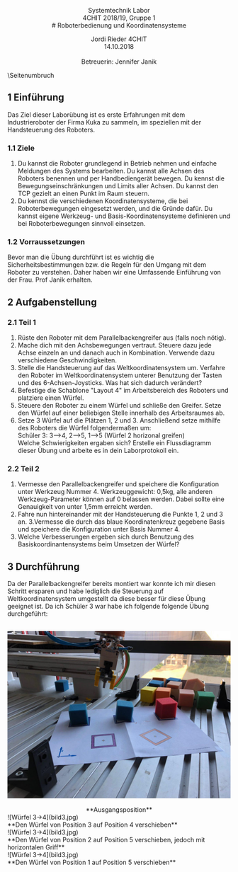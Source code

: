 <br>
<br>
<br>
<center>
Systemtechnik Labor<br>
4CHIT 2018/19, Gruppe 1<br>
# Roboterbedienung und Koordinatensysteme<br>

Jordi Rieder 4CHIT<br>
14.10.2018<br>
<br>
Betreuerin: Jennifer Janik
</center>

\Seitenumbruch
<!-- Eigentlicher Kontent -->
## 1 Einführung
Das Ziel dieser Laborübung ist es erste Erfahrungen mit dem Industrieroboter der Firma Kuka zu sammeln, im speziellen mit der Handsteuerung des Roboters.
### 1.1 Ziele
1. Du kannst die Roboter grundlegend in Betrieb nehmen und einfache Meldungen des Systems bearbeiten. Du kannst alle Achsen des Roboters benennen und per Handbediengerät bewegen. Du kennst die Bewegungseinschränkungen und Limits aller Achsen. Du kannst den TCP gezielt an einen Punkt im Raum steuern.
2. Du kennst die verschiedenen Koordinatensysteme, die bei Roboterbewegungen eingesetzt werden, und die Gründe dafür. Du kannst eigene Werkzeug- und Basis-Koordinatensysteme definieren und bei Roboterbewegungen sinnvoll einsetzen.
### 1.2 Vorraussetzungen 
Bevor man die Übung durchführt ist es wichtig die Sicherheitsbestimmungen bzw. die Regeln für den Umgang mit dem Roboter zu verstehen. Daher haben wir eine Umfassende Einführung von der Frau. Prof Janik erhalten.
## 2 Aufgabenstellung
### 2.1 Teil 1
1. Rüste den Roboter mit dem Parallelbackengreifer aus (falls noch nötig).
2. Mache dich mit den Achsbewegungen vertraut. Steuere dazu jede Achse einzeln an und danach auch in Kombination. Verwende dazu verschiedene Geschwindigkeiten.
3. Stelle die Handsteuerung auf das Weltkoordinatensystem um. Verfahre den Roboter im Weltkoordinatensystem unterer Benutzung der Tasten und des 6-Achsen-Joysticks. Was hat sich dadurch verändert?
4. Befestige die Schablone "Layout 4" im Arbeitsbereich des Roboters und platziere einen Würfel.
5. Steuere den Roboter zu einem Würfel und schließe den Greifer. Setze den Würfel auf einer beliebigen Stelle innerhalb des Arbeitsraumes ab.
6. Setze 3 Würfel auf die Plätzen 1, 2 und 3. Anschließend setze mithilfe des Roboters die Würfel folgendermaßen um: <br>Schüler 3: 3-->4, 2-->5, 1-->5   (Würfel 2 horizonal greifen)<br>
Welche Schwierigkeiten ergaben sich? Erstelle ein Flussdiagramm dieser Übung und arbeite es in dein Laborprotokoll ein.

### 2.2 Teil 2
1. Vermesse den Parallelbackengreifer und speichere die Konfiguration unter Werkzeug Nummer 4. 
Werkzeuggewicht: 0,5kg, alle anderen Werkzeug-Parameter können auf 0 belassen werden. Dabei sollte eine Genauigkeit von unter 1,5mm erreicht werden.
2. Fahre nun hintereinander mit der Handsteuerung die Punkte 1, 2 und 3 an.
3.Vermesse die durch das blaue Koordinatenkreuz gegebene Basis und speichere die Konfiguration unter Basis Nummer 4.
4. Welche Verbesserungen ergeben sich durch Benutzung des Basiskoordinantensystems beim Umsetzen der Würfel?
## 3 Durchführung
Da der Parallelbackengreifer bereits montiert war konnte ich mir diesen Schritt ersparen und habe lediglich die Steuerung auf Weltkoordinatensystem umgestellt da diese besser für diese Übung geeignet ist. Da ich Schüler 3 war habe ich folgende folgende Übung durchgeführt:<br>
<br>

![Würfel 3->4](bild5.jpg)<br>
<center>**Ausgangsposition**<br></center>
![Würfel 3->4](bild3.jpg)<br>
**Den Würfel von Position 3 auf Position 4 verschieben**<br>
![Würfel 3->4](bild3.jpg)<br>
**Den Würfel von Position 2 auf Position 5 verschieben, jedoch mit horizontalen Griff**<br>
![Würfel 3->4](bild3.jpg)<br>
**Den Würfel von Position 1 auf Position 5 verschieben**<br>






